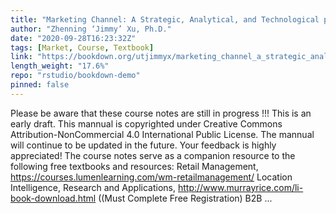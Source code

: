 ```yaml
---
title: "Marketing Channel: A Strategic, Analytical, and Technological perspective"
author: "Zhenning ‘Jimmy’ Xu, Ph.D."
date: "2020-09-28T16:23:32Z"
tags: [Market, Course, Textbook]
link: "https://bookdown.org/utjimmyx/marketing_channel_a_strategic_analytical_and_technological_persp/"
length_weight: "17.6%"
repo: "rstudio/bookdown-demo"
pinned: false
---
```


Please be aware that these course notes are still in progress !!! This is an early draft. This mannual is copyrighted under Creative Commons Attribution-NonCommercial 4.0 International Public License. The mannual will continue to be updated in the future. Your feedback is highly appreciated! The course notes serve as a companion resource to the following free textbooks and resources: Retail Management, https://courses.lumenlearning.com/wm-retailmanagement/ Location Intelligence, Research and Applications, http://www.murrayrice.com/li-book-download.html ((Must Complete Free Registration) B2B ...
